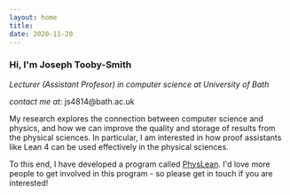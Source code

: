 ```yaml
---
layout: home
title:
date: 2020-11-20
---
```

### Hi, I'm Joseph Tooby-Smith
_Lecturer (Assistant Profesor) in computer science at University of Bath_

_contact me at_: <span style="unicode-bidi:bidi-override; direction: rtl;">ku.ca.<!--comemfslj-->htab@4184sj</span>


My research explores the connection between computer science and physics,
and how we can improve the quality and storage of results from the physical sciences.
In particular, I am interested in how proof assistants like Lean 4 can be used
effectively in the physical sciences.

To this end, I have developed a program called [PhysLean](physlean.com).
I'd love more people to get involved in this program - so please get in touch if you are interested!
